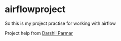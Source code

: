 # airflowproject

So this is my project practise for working with airflow

Project help from [Darshil Parmar](https://www.youtube.com/watch?v=q8q3OFFfY6c&ab_channel=DarshilParmar)
